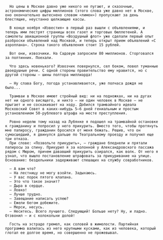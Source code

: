       Но цены в Москве давно уже никого не пугают, и сказочные, астрономические цифры миллионов (этого слова уже давно нет в Москве, оно окончательно вытеснено словом «лимон») пропускают за день блестящие, неустанно щелкающие кассы.

      В конце ноября «Известия» в первый раз вышли с объявлениями, и теперь ими пестрят страницы всех газет и торговых бюллетеней. А самолеты авиационной группы «Воздушный флот» уже сделали первый опыт разброски объявлений над Москвой, и теперь открыт прием объявлений «С аэроплана». Строка такого объявления стоит 15 рублей.

      Вот они, извозчики. На Садовую запросили 80 миллионов. Сторговался за полтинник. Поехали.

      Что здесь новенького? Извозчик повернулся, сел боком, повел туманные двоедушные речи. С одной стороны правительство ему нравится, но с другой стороны — шины полтора миллиарда!

      — Ну слава Богу, погода устанавливается, уже полчаса дождя не было...

      Трамваи в Москве имеют стройный вид: ни на подножках, ни на дугах нет ни одного висящего, и никто — ни один человек в Москве — не прыгает и не соскакивает на ходу. Добился трамвайного идеала Московский Совет в каких-нибудь 5–6 дней гениальным и простым установлением 50-рублевого штрафа на месте преступления.

      Ровно неделю тому назад на Лубянке я подошел на трамвайной остановке к гражданину и попросил у него прикурить. Вместо того, чтобы протянуть мне папиросу, гражданин бросился от меня бежать. Решив, что он сумасшедший, я двинулся дальше по Театральному проезду и получил еще три отказа.
      При слове: «Позвольте прикурить», — граждане бледнели и прятали папиросы за спину. Прикурил я за колонной у Александровского пассажа рядом с Мюром, причем дававший прикурить озирался, как волк. От него я узнал, что вышло постановление штрафовать за прикуривание на улице. Основание: бездельники задерживают спешащих на службу совработников.

      — А вам что?
      — На лестницу не могу взойти. Задыхаюсь.
      — У вас порок пятого клапана.
      — Это что такое значит?
      — Дыра в сердце.
      — Ловко!
      — Лучше трудно.
      — Завещание написать успею?
      — Ежели бегом добежите.
      — Мерси, несусь.
      — Неситесь. Всего лучшего. Следующий! Больше нету? Ну, и ладно. Отзвонил — и с колокольни долой!

      Гость на эстраде гремел, как соловей в жимолости. Партийная программа валилась из него крупными кусками, как из человека, который глотал ее долгое время, но совершенно не прожевывал.

